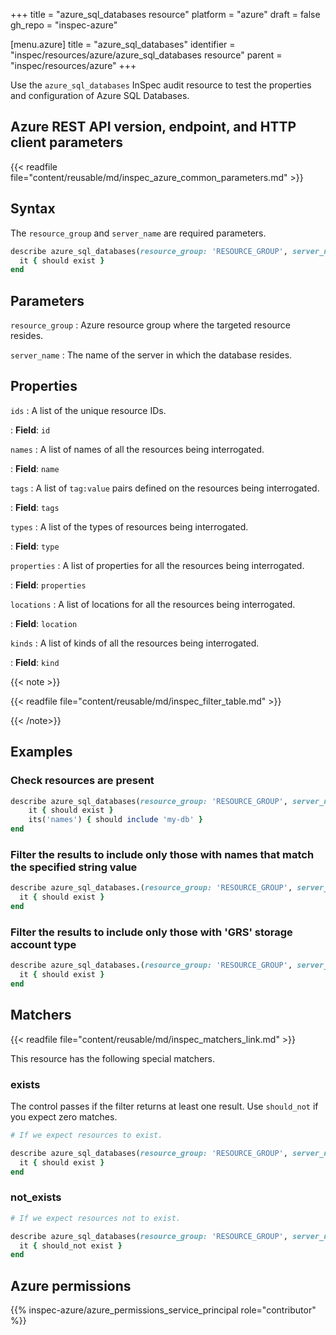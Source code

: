 +++
title = "azure_sql_databases resource"
platform = "azure"
draft = false
gh_repo = "inspec-azure"

[menu.azure]
title = "azure_sql_databases"
identifier = "inspec/resources/azure/azure_sql_databases resource"
parent = "inspec/resources/azure"
+++

Use the `azure_sql_databases` InSpec audit resource to test the properties and configuration of Azure SQL Databases.

## Azure REST API version, endpoint, and HTTP client parameters

{{< readfile file="content/reusable/md/inspec_azure_common_parameters.md" >}}

## Syntax

The `resource_group` and `server_name` are required parameters.

```ruby
describe azure_sql_databases(resource_group: 'RESOURCE_GROUP', server_name: 'SERVER_NAME') do
  it { should exist }
end
```

## Parameters

`resource_group`
: Azure resource group where the targeted resource resides.

`server_name`
: The name of the server in which the database resides.

## Properties

`ids`
: A list of the unique resource IDs.

: **Field**: `id`

`names`
: A list of names of all the resources being interrogated.

: **Field**: `name`

`tags`
: A list of `tag:value` pairs defined on the resources being interrogated.

: **Field**: `tags`

`types`
: A list of the types of resources being interrogated.

: **Field**: `type`

`properties`
: A list of properties for all the resources being interrogated.

: **Field**: `properties`

`locations`
: A list of locations for all the resources being interrogated.

: **Field**: `location`

`kinds`
: A list of kinds of all the resources being interrogated.

: **Field**: `kind`

{{< note >}}

{{< readfile file="content/reusable/md/inspec_filter_table.md" >}}

{{< /note>}}

## Examples

### Check resources are present

````ruby
describe azure_sql_databases(resource_group: 'RESOURCE_GROUP', server_name: 'SERVER_NAME') do
    it { should exist }
    its('names') { should include 'my-db' }
end
````

### Filter the results to include only those with names that match the specified string value

```ruby
describe azure_sql_databases.(resource_group: 'RESOURCE_GROUP', server_name: 'SERVER_NAME').where{ name.eql?('production-db') } do
  it { should exist }
end
```

### Filter the results to include only those with 'GRS' storage account type

```ruby
describe azure_sql_databases.(resource_group: 'RESOURCE_GROUP', server_name: 'SERVER_NAME').where{ properties[:storageAccountType] == 'GRS' } do
  it { should exist }
end
```

## Matchers

{{< readfile file="content/reusable/md/inspec_matchers_link.md" >}}

This resource has the following special matchers.

### exists

The control passes if the filter returns at least one result. Use `should_not` if you expect zero matches.

```ruby
# If we expect resources to exist.

describe azure_sql_databases(resource_group: 'RESOURCE_GROUP', server_name: 'SERVER_NAME') do
  it { should exist }
end
```

### not_exists

```ruby
# If we expect resources not to exist.

describe azure_sql_databases(resource_group: 'RESOURCE_GROUP', server_name: 'SERVER_NAME') do
  it { should_not exist }
end
```

## Azure permissions

{{% inspec-azure/azure_permissions_service_principal role="contributor" %}}

